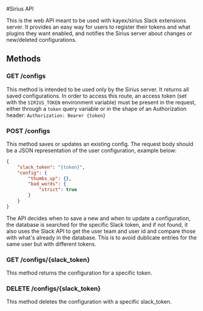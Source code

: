 #Sirius API

This is the web API meant to be used with kayex/sirius Slack extensions server. It provides an easy way for users to register their tokens and what plugins they want enabled, and notifies the Sirius server about changes or new/deleted configurations.

## Methods

### GET /configs
This method is intended to be used only by the Sirius server. It returns all saved configurations. In order to access this route, an access token (set with the `SIRIUS_TOKEN` environment variable) must be present in the request, either through a `token` query variable or in the shape of an Authorization header: `Authorization: Bearer {token}`

### POST /configs
This method saves or updates an existing config. The request body should be a JSON representation of the user configuration, example below:
```json
{
    "slack_token": "{token}",
    "config": {
        "thumbs_up": {},
        "bad_words": {
            "strict": true
        }
    }
}
```
The API decides when to save a new and when to update a configuration, the database is searched for the specific Slack token, and if not found, it also uses the Slack API to get the user team and user id and compare those with what's already in the database. This is to avoid dublicate entries for the same user but with different tokens.

### GET /configs/{slack_token}
This method returns the configuration for a specific token.

### DELETE /configs/{slack_token}
This method deletes the configuration with a specific slack_token.
